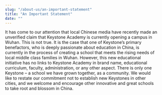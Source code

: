 ```yaml
---
slug: "/about-us/an-important-statement"
title: "An Important Statement"
date: ""
---
```


It has come to our attention that local Chinese media have recently made an unverified claim that Keystone Academy is currently opening a campus in Wuhan. This is not true. It is the case that one of Keystone’s primary benefactors, who is deeply passionate about education in China, is currently in the process of creating a school that meets the rising needs of local middle class families in Wuhan. However, this new educational initiative has no links to Keystone Academy in brand name, educational curriculum, faculty, administration, or any other aspect. There is only one Keystone – a school we have grown together, as a community. We would like to restate our commitment not to establish new Keystones in other cities, and we welcome and encourage other innovative and great schools to take root and blossom in China.
